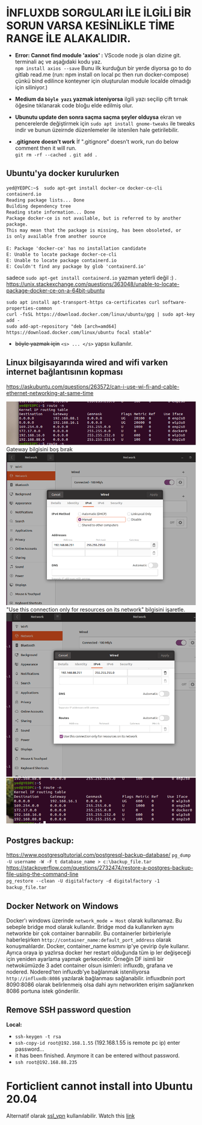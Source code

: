 # **İNFLUXDB SORGULARI İLE İLGİLİ BİR SORUN VARSA KESİNLİKLE TİME RANGE İLE ALAKALIDIR.**

* **Error: Cannot find module 'axios' :** VScode node js olan dizine git. terminali aç ve aşağıdaki kodu yaz.  
`npm install axios --save` Bunu ilk kurduğun bir yerde diyorsa go to do gitlab read.me (run: npm install on local pc then run docker-compose) çünkü bind edilince konteyner için oluşturulan module localde olmadığı için siliniyor.)

* **Medium da `böyle yazı` yazmak isteniyorsa** ilgili yazı seçilip çift tırnak öğesine tıklanarak code bloğu elde edilmiş olur.

* **Ubunutu update den sonra saçma saçma şeyler olduysa** ekran ve pencerelerde değiştirmek için 
`sudo apt install gnome-tweaks` ile tweaks indir ve bunun üzeirnde düzenlemeler ile istenilen hale getirilebilir.

* **.gitignore doesn't work** 
İf ".gitignore" doesn't work, run do below comment then it will run.  
`git rm -rf --cached .`
`git add .`


## Ubuntu'ya docker kurulurken
  ```
  yed@YEDPC:~$  sudo apt-get install docker-ce docker-ce-cli containerd.io
  Reading package lists... Done
  Building dependency tree       
  Reading state information... Done
  Package docker-ce is not available, but is referred to by another package.
  This may mean that the package is missing, has been obsoleted, or
  is only available from another source

  E: Package 'docker-ce' has no installation candidate
  E: Unable to locate package docker-ce-cli
  E: Unable to locate package containerd.io
  E: Couldn't find any package by glob 'containerd.io'
  ```
  sadece `sudo apt-get install containerd.io` yazman yeterli değil :) .
  https://unix.stackexchange.com/questions/363048/unable-to-locate-package-docker-ce-on-a-64bit-ubuntu 
  ```
  sudo apt install apt-transport-https ca-certificates curl software-properties-common
  curl -fsSL https://download.docker.com/linux/ubuntu/gpg | sudo apt-key add -
  sudo add-apt-repository "deb [arch=amd64] https://download.docker.com/linux/ubuntu focal stable"
  ```

* <s>böyle yazmak için</s> `<s> ... </s>` yapsıı kullanılır.

## **Linux bilgisayarında wired and wifi varken internet bağlantısının kopması**  
  https://askubuntu.com/questions/263572/can-i-use-wi-fi-and-cable-ethernet-networking-at-same-time 

  ![wifi_connection_lost_0](https://github.com/yunusemre002/Papers/blob/main/photos/wifi_connection_lost_0.png?raw=true)  
  Gateway bilgisini boş bırak  
  ![wifi_connection_lost_1](https://github.com/yunusemre002/Papers/blob/main/photos/wifi_connection_lost_1.png?raw=true)  
  "Use this connection only for resources on its network" bilgisini işaretle.  
  ![wifi_connection_lost_2](https://github.com/yunusemre002/Papers/blob/main/photos/wifi_connection_lost_2.png?raw=true)  
  ![wifi_connection_lost_3](https://github.com/yunusemre002/Papers/blob/main/photos/wifi_connection_lost_3.png?raw=true)  

## Postgres backup:  
  https://www.postgresqltutorial.com/postgresql-backup-database/
  `pg_dump -U username -W -F t database_name > c:\backup_file.tar`  
  https://stackoverflow.com/questions/2732474/restore-a-postgres-backup-file-using-the-command-line  
  `pg_restore --clean -U digitalfactory -d digitalfactory -1 backup_file.tar`
  
## Docker Network on Windows
   Docker'ı windows üzerinde `network_mode = Host` olarak kullanamaz. Bu sebeple bridge mod olarak kullanılır. Bridge mod da kullanırken aynı networkte bir çok container barınabilir. Bu containerler birbirleriyle haberleşirken `http://container_name:default_port_address` olarak konuşmalılardır. Docker, container_name kısmını ip'ye çevirip öyle kullanır. Ayrıca oraya ip yazlırsa docker her restart olduğunda tüm ip ler değişeceği için yeniden ayarlama yapmak gerkecektir. Örneğin DF isimli bir netwokümüzde 3 adet container olsun isimleri: influxdb, grafana ve nodered. Nodered'ten influxdb'ye bağlanmak isteniliyorsa `http://influxdb:8086` yazılarak bağlanması sağlanabilir. influxdbnin port 8090:8086 olarak belirlenmeiş olsa dahi aynı networkten erişim sağlanırken 8086 portuna istek gönderilir.

## Remove SSH password question
**Local:**  
- `ssh-keygen -t rsa`  
- `ssh-copy-id root@192.168.1.55` (192.168.1.55 is remote pc ip) enter password...  
- it has been finished. Anymore it can be entered without password.  
- `ssh root@192.168.88.235`  

# Forticlient cannot install into Ubuntu 20.04
Alternatif olarak [ssl_vpn](https://hadler.me/linux/forticlient-sslvpn-deb-packages/ ) kullanılabilir.
Watch this [link](https://www.youtube.com/watch?v=0RodMfQHoLA&ab_channel=veTechno)


